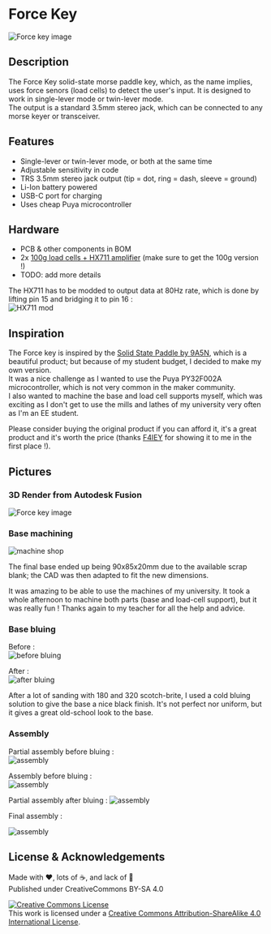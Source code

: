 # Force Key

![Force key image](images/final-assembly-radio.jpg)

## Description

The Force Key solid-state morse paddle key, which, as the name implies, uses force senors (load cells) to detect the user's input. It is designed to work in single-lever mode or twin-lever mode.  
The output is a standard 3.5mm stereo jack, which can be connected to any morse keyer or transceiver.

## Features

- Single-lever or twin-lever mode, or both at the same time
- Adjustable sensitivity in code
- TRS 3.5mm stereo jack output (tip = dot, ring = dash, sleeve = ground)
- Li-Ion battery powered
- USB-C port for charging
- Uses cheap Puya microcontroller

## Hardware

- PCB & other components in BOM
- 2x [100g load cells + HX711 amplifier](https://fr.aliexpress.com/item/1005001537354199.html) (make sure to get the 100g version !)
- TODO: add more details

The HX711 has to be modded to output data at 80Hz rate, which is done by lifting pin 15 and bridging it to pin 16 :  
![HX711 mod](images/HX711-mod.jpg)

## Inspiration

The Force key is inspired by the [Solid State Paddle by 9A5N](https://www.9a5n.eu/paddle.html), which is a beautiful product; but because of my student budget, I decided to make my own version.  
It was a nice challenge as I wanted to use the Puya PY32F002A microcontroller, which is not very common in the maker community.  
I also wanted to machine the base and load cell supports myself, which was exciting as I don't get to use the mills and lathes of my university very often as I'm an EE student.

Please consider buying the original product if you can afford it, it's a great product and it's worth the price (thanks [F4IEY](https://github.com/f4iey) for showing it to me in the first place !).

## Pictures

### 3D Render from Autodesk Fusion

![Force key image](hardware/Files/render.PNG)

### Base machining

![machine shop](images/machine-shop.jpg)

The final base ended up being 90x85x20mm due to the available scrap blank; the CAD was then adapted to fit the new dimensions.

It was amazing to be able to use the machines of my university. It took a whole afternoon to machine both parts (base and load-cell support), but it was really fun ! Thanks again to my teacher for all the help and advice.

### Base bluing

Before :  
![before bluing](images/base-before-blue.jpg)

After :  
![after bluing](images/base-after-blue.jpg)

After a lot of sanding with 180 and 320 scotch-brite, I used a cold bluing solution to give the base a nice black finish. It's not perfect nor uniform, but it gives a great old-school look to the base.

### Assembly

Partial assembly before bluing :  
![assembly](images/partial-assembly.jpg)

Assembly before bluing :  
![assembly](images/assembly.jpg)

Partial assembly after bluing :
![assembly](images/partial-blue-top.jpg)

Final assembly :

![assembly](images/final-assembly-radio.jpg)

## License & Acknowledgements

Made with ❤️, lots of ☕️, and lack of 🛌  
Published under CreativeCommons BY-SA 4.0

[![Creative Commons License](https://i.creativecommons.org/l/by-sa/4.0/88x31.png)](http://creativecommons.org/licenses/by-sa/4.0/)  
This work is licensed under a [Creative Commons Attribution-ShareAlike 4.0 International License](http://creativecommons.org/licenses/by-sa/4.0/).
